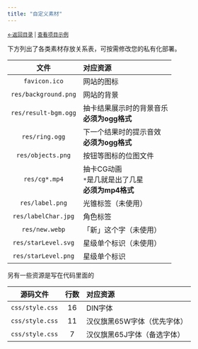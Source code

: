```yaml
---
title: "自定义素材"
---
```

<small><a href="../">←返回目录</a> | <a href="https://kdxhub.github.io/random_name_picker/">查看项目示例</a></small><br>

下方列出了各类素材存放关系表，可按需修改您的私有化部署。

| 文件 | 对应资源 |
|:-:|:---|
|`favicon.ico`|网站的图标|
|`res/background.png`|网站的背景|
|`res/result-bgm.ogg`|抽卡结果展示时的背景音乐<br>**必须为ogg格式**|
|`res/ring.ogg`|下一个结果时的提示音效<br>**必须为ogg格式**|
|`res/objects.png`|按钮等图标的位图文件|
|`res/cg*.mp4`|抽卡CG动画<br>`*`是几就是出了几星<br>**必须为mp4格式**|
|`res/label.png`|光锥标签（未使用）|
|`res/labelChar.jpg`|角色标签|
|`res/new.webp`|「新」这个字（未使用）|
|`res/starLevel.svg`|星级单个标识（未使用）|
|`res/starLevel.png`|星级单个标识|

另有一些资源是写在代码里面的

|源码文件|行数|对应资源|
|:--:|:-:|:----|
|`css/style.css`|16|DIN字体|
|`css/style.css`|11|汉仪旗黑65W字体（优先字体）|
|`css/style.css`|7|汉仪旗黑65J字体（备选字体）|